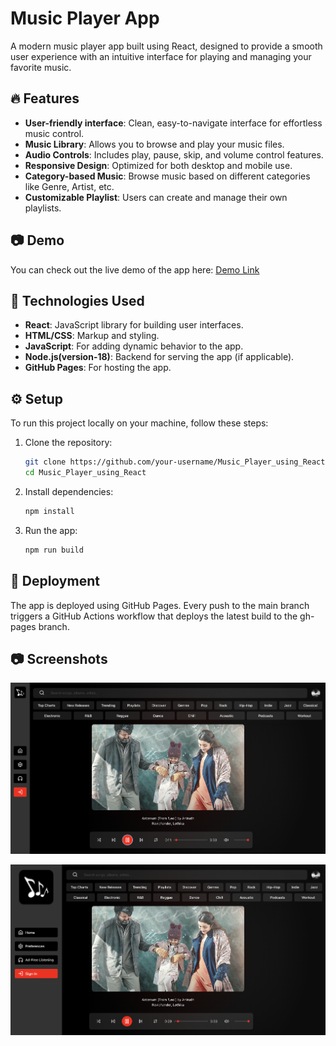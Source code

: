 # Music Player App

A modern music player app built using React, designed to provide a smooth user experience with an intuitive interface for playing and managing your favorite music.

## 🔥 Features

- **User-friendly interface**: Clean, easy-to-navigate interface for effortless music control.
- **Music Library**: Allows you to browse and play your music files.
- **Audio Controls**: Includes play, pause, skip, and volume control features.
- **Responsive Design**: Optimized for both desktop and mobile use.
- **Category-based Music**: Browse music based on different categories like Genre, Artist, etc.
- **Customizable Playlist**: Users can create and manage their own playlists.

## 📷 Demo

You can check out the live demo of the app here: [Demo Link](https://kavin-antony.github.io/Music_Player_using_React/)

## 🚀 Technologies Used

- **React**: JavaScript library for building user interfaces.
- **HTML/CSS**: Markup and styling.
- **JavaScript**: For adding dynamic behavior to the app.
- **Node.js(version-18)**: Backend for serving the app (if applicable).
- **GitHub Pages**: For hosting the app.

## ⚙️ Setup

To run this project locally on your machine, follow these steps:

1. Clone the repository:

   ```bash
   git clone https://github.com/your-username/Music_Player_using_React.git
   cd Music_Player_using_React
   ```

2. Install dependencies:
   ```bash
   npm install
   ```

3. Run the app:
   ```bash
   npm run build
   ```

## 📌 Deployment

The app is deployed using GitHub Pages. Every push to the main branch triggers a GitHub Actions workflow that deploys the latest build to the gh-pages branch.

## 📷 Screenshots

![Sidebar Closed](https://raw.githubusercontent.com/kavin-antony/Music_Player_using_React/main/public/screenshot1.png)

![Sidebar Opened](https://raw.githubusercontent.com/kavin-antony/Music_Player_using_React/main/public/screenshot2.png)
